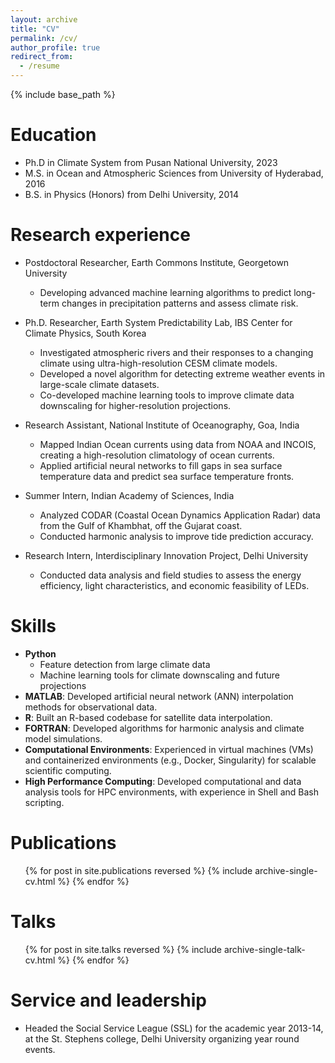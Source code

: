 ```yaml
---
layout: archive
title: "CV"
permalink: /cv/
author_profile: true
redirect_from:
  - /resume
---
```


{% include base_path %}

Education
======
* Ph.D in Climate System from Pusan National University, 2023
* M.S. in Ocean and Atmospheric Sciences from University of Hyderabad, 2016
* B.S. in Physics (Honors) from Delhi University, 2014

Research experience
======
* Postdoctoral Researcher, Earth Commons Institute, Georgetown University
  * Developing advanced machine learning algorithms to predict long-term changes in precipitation patterns and assess climate risk.

* Ph.D. Researcher, Earth System Predictability Lab, IBS Center for Climate Physics, South Korea
  * Investigated atmospheric rivers and their responses to a changing climate using ultra-high-resolution CESM climate models.
  * Developed a novel algorithm for detecting extreme weather events in large-scale climate datasets.
  * Co-developed machine learning tools to improve climate data downscaling for higher-resolution projections.

* Research Assistant, National Institute of Oceanography, Goa, India
  * Mapped Indian Ocean currents using data from NOAA and INCOIS, creating a high-resolution climatology of ocean currents.
  * Applied artificial neural networks to fill gaps in sea surface temperature data and predict sea surface temperature fronts.

* Summer Intern, Indian Academy of Sciences, India
  * Analyzed CODAR (Coastal Ocean Dynamics Application Radar) data from the Gulf of Khambhat, off the Gujarat coast.
  * Conducted harmonic analysis to improve tide prediction accuracy.

* Research Intern, Interdisciplinary Innovation Project, Delhi University
  * Conducted data analysis and field studies to assess the energy efficiency, light characteristics, and economic feasibility of LEDs.

Skills
======
* **Python** 
  * Feature detection from large climate data
  * Machine learning tools for climate downscaling and future projections
* **MATLAB**: Developed artificial neural network (ANN) interpolation methods for observational data.
* **R**: Built an R-based codebase for satellite data interpolation.
* **FORTRAN**: Developed algorithms for harmonic analysis and climate model simulations.
* **Computational Environments**: Experienced in virtual machines (VMs) and containerized environments (e.g., Docker, Singularity) for scalable scientific computing.
* **High Performance Computing**: Developed computational and data analysis tools for HPC environments, with experience in Shell and Bash scripting. 

Publications
======
  <ul>{% for post in site.publications reversed %}
    {% include archive-single-cv.html %}
  {% endfor %}</ul>
  
Talks
======
  <ul>{% for post in site.talks reversed %}
    {% include archive-single-talk-cv.html  %}
  {% endfor %}</ul>
  
Service and leadership
======
* Headed the Social Service League (SSL) for the academic year 2013-14, at the St. Stephens college, Delhi University organizing year round events.

